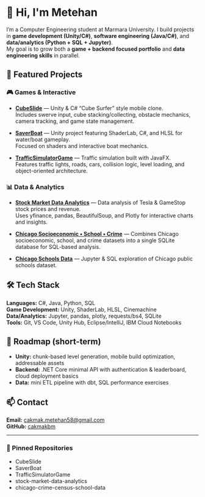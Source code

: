 # 👋 Hi, I'm Metehan

I’m a Computer Engineering student at Marmara University. I build projects in **game development (Unity/C#)**, **software engineering (Java/C#)**, and **data/analytics (Python + SQL + Jupyter)**.  
My goal is to grow both a **game + backend focused portfolio** and **data engineering skills** in parallel.

## 🔭 Featured Projects

### 🎮 Games & Interactive
- **[CubeSlide](https://github.com/cakmakbm/CubeSlide)** — Unity & C# “Cube Surfer” style mobile clone.  
  Includes swerve input, cube stacking/collecting, obstacle mechanics, camera tracking, and game state management.

- **[SaverBoat](https://github.com/cakmakbm/SaverBoat)** — Unity project featuring ShaderLab, C#, and HLSL for water/boat gameplay.  
  Focused on shaders and interactive boat mechanics.

- **[TrafficSimulatorGame](https://github.com/cakmakbm/TrafficSimulatorGame)** — Traffic simulation built with JavaFX.  
  Features traffic lights, roads, cars, collision logic, level loading, and object-oriented architecture.

### 📊 Data & Analytics
- **[Stock Market Data Analytics](https://github.com/cakmakbm/stock-market-data-analytics)** — Data analysis of Tesla & GameStop stock prices and revenue.  
  Uses yfinance, pandas, BeautifulSoup, and Plotly for interactive charts and insights.

- **[Chicago Socioeconomic • School • Crime](https://github.com/cakmakbm/chicago-crime-census-school-data)** — Combines Chicago socioeconomic, school, and crime datasets into a single SQLite database for SQL-based analysis.

- **[Chicago Schools Data](https://github.com/cakmakbm/chicago-schools-data)** — Jupyter & SQL exploration of Chicago public schools dataset.

## 🛠️ Tech Stack
**Languages:** C#, Java, Python, SQL  
**Game Development:** Unity, ShaderLab, HLSL, Cinemachine  
**Data/Analytics:** Jupyter, pandas, plotly, requests/bs4, SQLite  
**Tools:** Git, VS Code, Unity Hub, Eclipse/IntelliJ, IBM Cloud Notebooks

## 📌 Roadmap (short-term)
- **Unity:** chunk-based level generation, mobile build optimization, addressable assets  
- **Backend:** .NET Core minimal API with authentication & leaderboard, cloud deployment basics  
- **Data:** mini ETL pipeline with dbt, SQL performance exercises

## 📫 Contact
**Email:** cakmak.metehan58@gmail.com  
**GitHub:** [cakmakbm](https://github.com/cakmakbm)

---

### 🔖 Pinned Repositories 
- CubeSlide  
- SaverBoat  
- TrafficSimulatorGame  
- stock-market-data-analytics  
- chicago-crime-census-school-data
